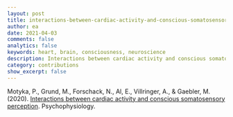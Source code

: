 ```yaml
---
layout: post
title: interactions-between-cardiac-activity-and-conscious-somatosensory-perception
author: ea
date: 2021-04-03
comments: false
analytics: false
keywords: heart, brain, consciousness, neuroscience
description: Interactions between cardiac activity and conscious somatosensory perception
category: contributions
show_excerpt: false
---
```


Motyka, P., Grund, M., Forschack, N., Al, E., Villringer, A., & Gaebler, M. (2020). <a href='https://onlinelibrary.wiley.com/doi/full/10.1111/psyp.13424'>Interactions between cardiac activity and conscious somatosensory perception</a>.  Psychophysiology.
